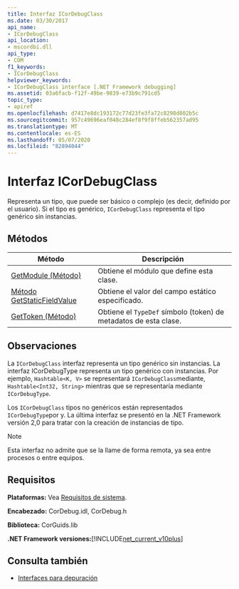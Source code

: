 ```yaml
---
title: Interfaz ICorDebugClass
ms.date: 03/30/2017
api_name:
- ICorDebugClass
api_location:
- mscordbi.dll
api_type:
- COM
f1_keywords:
- ICorDebugClass
helpviewer_keywords:
- ICorDebugClass interface [.NET Framework debugging]
ms.assetid: 03a6facb-f12f-49be-9839-e73b9c791cd5
topic_type:
- apiref
ms.openlocfilehash: d7417e8dc193172c77d23fe3fa72c8298d802b5c
ms.sourcegitcommit: 957c49696eaf048c284ef8f9f8ffeb562357ad95
ms.translationtype: MT
ms.contentlocale: es-ES
ms.lasthandoff: 05/07/2020
ms.locfileid: "82894044"
---
```

# <a name="icordebugclass-interface"></a>Interfaz ICorDebugClass

Representa un tipo, que puede ser básico o complejo (es decir, definido por el usuario). Si el tipo es genérico, `ICorDebugClass` representa el tipo genérico sin instancias.  
  
## <a name="methods"></a>Métodos  
  
|Método|Descripción|  
|------------|-----------------|  
|[GetModule (Método)](icordebugclass-getmodule-method.md)|Obtiene el módulo que define esta clase.|  
|[Método GetStaticFieldValue](icordebugclass-getstaticfieldvalue-method.md)|Obtiene el valor del campo estático especificado.|  
|[GetToken (Método)](icordebugclass-gettoken-method.md)|Obtiene el `TypeDef` símbolo (token) de metadatos de esta clase.|  
  
## <a name="remarks"></a>Observaciones  
 La `ICorDebugClass` interfaz representa un tipo genérico sin instancias. La interfaz ICorDebugType representa un tipo genérico con instancias. Por ejemplo, `Hashtable<K, V>` se representará `ICorDebugClass`mediante, `Hashtable<Int32, String>` mientras que se representaría mediante `ICorDebugType`.  
  
 Los `ICorDebugClass` tipos no genéricos están representados `ICorDebugType`por y. La última interfaz se presentó en la .NET Framework versión 2,0 para tratar con la creación de instancias de tipo.  
  
> [!NOTE]
> Esta interfaz no admite que se la llame de forma remota, ya sea entre procesos o entre equipos.  
  
## <a name="requirements"></a>Requisitos  
 **Plataformas:** Vea [Requisitos de sistema](../../get-started/system-requirements.md).  
  
 **Encabezado:** CorDebug.idl, CorDebug.h  
  
 **Biblioteca:** CorGuids.lib  
  
 **.NET Framework versiones:**[!INCLUDE[net_current_v10plus](../../../../includes/net-current-v10plus-md.md)]  
  
## <a name="see-also"></a>Consulta también

- [Interfaces para depuración](debugging-interfaces.md)
